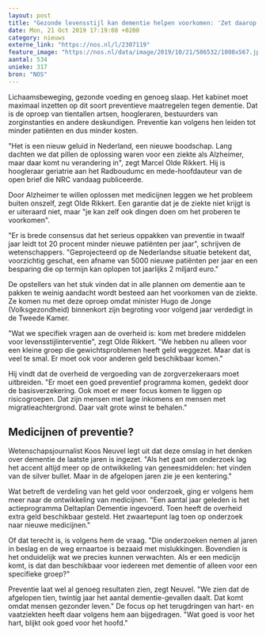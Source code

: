 ```yaml
---
layout: post
title: "Gezonde levensstijl kan dementie helpen voorkomen: 'Zet daarop in'"
date: Mon, 21 Oct 2019 17:19:08 +0200
category: nieuws
externe_link: "https://nos.nl/l/2307119"
feature_image: "https://nos.nl/data/image/2019/10/21/586532/1008x567.jpg"
aantal: 534
unieke: 317
bron: "NOS"
---
```


<p>Lichaamsbeweging, gezonde voeding en genoeg slaap. Het kabinet moet maximaal inzetten op dit soort preventieve maatregelen tegen dementie. Dat is de oproep van tientallen artsen, hoogleraren, bestuurders van zorginstanties en andere deskundigen. Preventie kan volgens hen leiden tot minder patiënten en dus minder kosten.</p>
<p>"Het is een nieuw geluid in Nederland, een nieuwe boodschap. Lang dachten we dat pillen de oplossing waren voor een ziekte als Alzheimer, maar daar komt nu verandering in", zegt Marcel Olde Rikkert. Hij is hoogleraar geriatrie aan het Radboudumc en mede-hoofdauteur van de open brief die NRC vandaag publiceerde.</p>
<p>Door Alzheimer te willen oplossen met medicijnen leggen we het probleem buiten onszelf, zegt Olde Rikkert. Een garantie dat je de ziekte niet krijgt is er uiteraard niet, maar "je kan zelf ook dingen doen om het proberen te voorkomen".</p>
<p>"Er is brede consensus dat het serieus oppakken van preventie in twaalf jaar leidt tot 20 procent minder nieuwe patiënten per jaar", schrijven de wetenschappers. "Geprojecteerd op de Nederlandse situatie betekent dat, voorzichtig geschat, een afname van 5000 nieuwe patiënten per jaar en een besparing die op termijn kan oplopen tot jaarlijks 2 miljard euro."</p>
<p>De opstellers van het stuk vinden dat in alle plannen om dementie aan te pakken te weinig aandacht wordt besteed aan het voorkomen van de ziekte. Ze komen nu met deze oproep omdat minister Hugo de Jonge (Volksgezondheid) binnenkort zijn begroting voor volgend jaar verdedigt in de Tweede Kamer.</p>
<p>"Wat we specifiek vragen aan de overheid is: kom met bredere middelen voor levensstijlinterventie", zegt Olde Rikkert. "We hebben nu alleen voor een kleine groep die gewichtsproblemen heeft geld weggezet. Maar dat is veel te smal. Er moet ook voor anderen geld beschikbaar komen."</p>
<p>Hij vindt dat de overheid de vergoeding van de zorgverzekeraars moet uitbreiden. "Er moet een goed preventief programma komen, gedekt door de basisverzekering. Ook moet er meer focus komen te liggen op risicogroepen. Dat zijn mensen met lage inkomens en mensen met migratieachtergrond. Daar valt grote winst te behalen."</p>
<h2>Medicijnen of preventie?</h2>
<p>Wetenschapsjournalist Koos Neuvel legt uit dat deze omslag in het denken over dementie de laatste jaren is ingezet. "Als het gaat om onderzoek lag het accent altijd meer op de ontwikkeling van geneesmiddelen: het vinden van de silver bullet. Maar in de afgelopen jaren zie je een kentering."</p>
<p>Wat betreft de verdeling van het geld voor onderzoek, ging er volgens hem meer naar de ontwikkeling van medicijnen. "Een aantal jaar geleden is het actieprogramma Deltaplan Dementie ingevoerd. Toen heeft de overheid extra geld beschikbaar gesteld. Het zwaartepunt lag toen op onderzoek naar nieuwe medicijnen."</p>
<p>Of dat terecht is, is volgens hem de vraag. "Die onderzoeken nemen al jaren in beslag en de weg ernaartoe is bezaaid met mislukkingen. Bovendien is het onduidelijk wat we precies kunnen verwachten. Als er een medicijn komt, is dat dan beschikbaar voor iedereen met dementie of alleen voor een specifieke groep?"</p>
<p>Preventie laat wel al genoeg resultaten zien, zegt Neuvel. "We zien dat de afgelopen tien, twintig jaar het aantal dementie-gevallen daalt. Dat komt omdat mensen gezonder leven." De focus op het terugdringen van hart- en vaatziekten heeft daar volgens hem aan bijgedragen. "Wat goed is voor het hart, blijkt ook goed voor het hoofd."</p>
